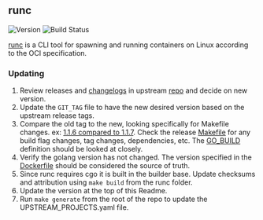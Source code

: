 ## **runc**
![Version](https://img.shields.io/badge/version-v1.1.7-blue)
![Build Status](https://codebuild.us-west-2.amazonaws.com/badges?uuid=eyJlbmNyeXB0ZWREYXRhIjoiQ3dHSU45Mnd3bGhzMCtlbGliWXFNcXIxbGx0VDAxVmZqaGtSQ0hXMFN2Rm1DWkNuMG5ibi9GTVRSOFVQK0ZZZW9sUEU4MGJwTzYyVUxEU0lBUG1zVlk4PSIsIml2UGFyYW1ldGVyU3BlYyI6Im5Td1JrV0NEOEh1akJWSXQiLCJtYXRlcmlhbFNldFNlcmlhbCI6MX0%3D&branch=main)

[runc](https://github.com/opencontainers/runc) is a CLI tool for spawning and running containers on Linux according to the OCI specification.

### Updating

1. Review releases and [changelogs](https://github.com/opencontainers/runc/releases) in upstream 
[repo](https://github.com/opencontainers/runc) and decide on new version. 
1. Update the `GIT_TAG` file to have the new desired version based on the upstream release tags.
1. Compare the old tag to the new, looking specifically for Makefile changes. 
ex: [1.1.6 compared to 1.1.7](https://github.com/opencontainers/runc/compare/v1.1.6...v1.1.7). Check the release [Makefile](https://github.com/opencontainers/runc/blob/main/Makefile)
for any build flag changes, tag changes, dependencies, etc.  The [GO_BUILD](https://github.com/opencontainers/runc/blob/main/Makefile#L27) definition should be looked at closely.
1. Verify the golang version has not changed. The version specified in the [Dockerfile](https://github.com/opencontainers/runc/blob/main/Dockerfile#L1)
should be considered the source of truth.
1. Since runc requires cgo it is built in the builder base. Update checksums and attribution using `make build` from the runc folder.
1. Update the version at the top of this Readme.
1. Run `make generate` from the root of the repo to update the UPSTREAM_PROJECTS.yaml file.
